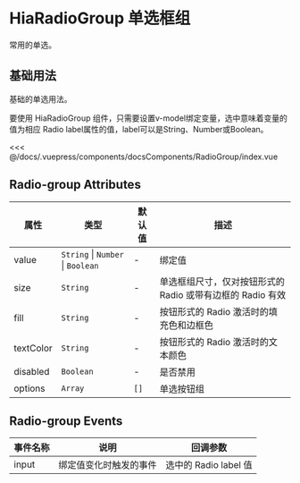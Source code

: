 # HiaRadioGroup 单选框组

常用的单选。

## 基础用法

基础的单选用法。

<CodeFormat>
  <docsComponents-RadioGroup-index slot="source"></docsComponents-RadioGroup-index>

要使用 HiaRadioGroup 组件，只需要设置v-model绑定变量，选中意味着变量的值为相应 Radio label属性的值，label可以是String、Number或Boolean。

<<< @/docs/.vuepress/components/docsComponents/RadioGroup/index.vue
</CodeFormat>

## Radio-group Attributes

| 属性       | 类型                                      | 默认值 | 描述                                                         |
|------------|-------------------------------------------|--------|--------------------------------------------------------------|
| value      | `String` \| `Number` \| `Boolean`         | -      | 绑定值                                                       |
| size       | `String`                                  | -      | 单选框组尺寸，仅对按钮形式的 Radio 或带有边框的 Radio 有效   |
| fill       | `String`                                  | -      | 按钮形式的 Radio 激活时的填充色和边框色                     |
| textColor  | `String`                                  | -      | 按钮形式的 Radio 激活时的文本颜色                           |
| disabled   | `Boolean`                                 | -      | 是否禁用                                                     |
| options    | `Array`                                   | `[]`   | 单选按钮组                                                   |

## Radio-group Events
| 事件名称 | 说明 | 回调参数 |
|---------- |-------- |---------- |
| input  | 绑定值变化时触发的事件 |  选中的 Radio label 值  |